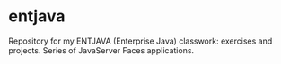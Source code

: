 # entjava
Repository for my ENTJAVA (Enterprise Java) classwork: exercises and projects. Series of JavaServer Faces applications.
